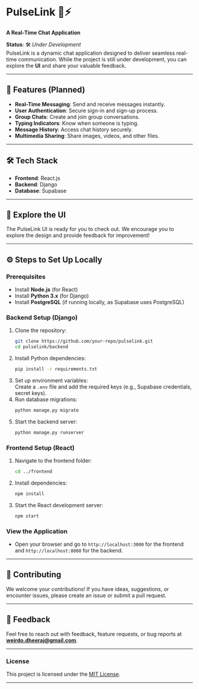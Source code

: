 
# PulseLink 💬⚡  
**A Real-Time Chat Application**  

**Status**: 🛠️ *Under Development*  
PulseLink is a dynamic chat application designed to deliver seamless real-time communication. While the project is still under development, you can explore the **UI** and share your valuable feedback.  

---

## 🚀 Features (Planned)  
- **Real-Time Messaging**: Send and receive messages instantly.  
- **User Authentication**: Secure sign-in and sign-up process.  
- **Group Chats**: Create and join group conversations.  
- **Typing Indicators**: Know when someone is typing.  
- **Message History**: Access chat history securely.  
- **Multimedia Sharing**: Share images, videos, and other files.  

---

## 🛠️ Tech Stack  
- **Frontend**: React.js  
- **Backend**: Django  
- **Database**: Supabase  

---

## 🌟 Explore the UI  
The PulseLink UI is ready for you to check out. We encourage you to explore the design and provide feedback for improvement!  

---

## ⚙️ Steps to Set Up Locally  

### Prerequisites  
- Install **Node.js** (for React)  
- Install **Python 3.x** (for Django)  
- Install **PostgreSQL** (if running locally, as Supabase uses PostgreSQL)  

### Backend Setup (Django)  
1. Clone the repository:  
   ```bash  
   git clone https://github.com/your-repo/pulselink.git  
   cd pulselink/backend  
   ```  
2. Install Python dependencies:  
   ```bash  
   pip install -r requirements.txt  
   ```  
3. Set up environment variables:  
   Create a `.env` file and add the required keys (e.g., Supabase credentials, secret keys).  
4. Run database migrations:  
   ```bash  
   python manage.py migrate  
   ```  
5. Start the backend server:  
   ```bash  
   python manage.py runserver  
   ```  

### Frontend Setup (React)  
1. Navigate to the frontend folder:  
   ```bash  
   cd ../frontend  
   ```  
2. Install dependencies:  
   ```bash  
   npm install  
   ```  
3. Start the React development server:  
   ```bash  
   npm start  
   ```  

### View the Application  
- Open your browser and go to `http://localhost:3000` for the frontend and `http://localhost:8000` for the backend.  

---

## 🤝 Contributing  
We welcome your contributions! If you have ideas, suggestions, or encounter issues, please create an issue or submit a pull request.  

---

## 📩 Feedback  
Feel free to reach out with feedback, feature requests, or bug reports at **weirdo.dheeraj@gmail.com**.  

---

### License  
This project is licensed under the [MIT License](LICENSE).  

---
